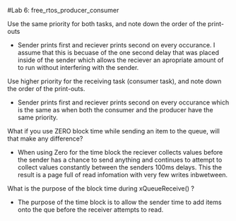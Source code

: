#Lab 6: free_rtos_producer_consumer

Use the same priority for both tasks, and note down the order of the print-outs
- Sender prints first and reciever prints second on every occurance.  I assume that this is becuase of the one second delay that was placed inside of the sender which allows the reciever an apropriate amount of to run without interfering with the sender. 

Use higher priority for the receiving task (consumer task), and note down the order of the print-outs.
- Sender prints first and reciever prints second on every occurance which is the same as when both the consumer and the producer have the same priority. 

What if you use ZERO block time while sending an item to the queue, will that make any difference?
- When using Zero for the time block the reciever collects values before the sender has a chance to send anything and continues to attempt to collect values constantly between the senders 100ms delays.  This the result is a page full of read infomation with very few writes inbwetween.   

What is the purpose of the block time during xQueueReceive() ?
- The purpose of the time block is to allow the sender time to add items onto the que before the receiver attempts to read.  

